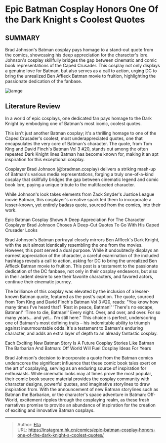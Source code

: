 # Epic Batman Cosplay Honors One Of the Dark Knight s Coolest Quotes


## SUMMARY 



  Brad Johnson&#39;s Batman cosplay pays homage to a stand-out quote from the comics, showcasing his deep appreciation for the character&#39;s lore.   Johnson&#39;s cosplay skillfully bridges the gap between cinematic and comic book representations of the Caped Crusader.   This cosplay not only displays a genuine love for Batman, but also serves as a call to action, urging DC to bring the unrealized Ben Affleck Batman movie to fruition, highlighting the passionate dedication of the fanbase.  

![iamge](https://static1.srcdn.com/wordpress/wp-content/uploads/2023/11/batman-breaks-bane.jpg)

## Literature Review

In a world of epic cosplays, one dedicated fan pays homage to the Dark Knight by embodying one of Batman&#39;s most iconic, coolest quotes.




This isn&#39;t just another Batman cosplay; it&#39;s a thrilling homage to one of the Caped Crusader&#39;s coolest, most underappreciated quotes, one that encapsulates the very core of Batman&#39;s character. The quote, from Tom King and David Finch&#39;s Batman Vol 3 #20, stands out among the often repeated Dark Knight lines Batman has become known for, making it an apt inspiration for this exceptional cosplay.




Cosplayer Brad Johnson (@bradman.cosplay) delivers a striking mash-up of Batman&#39;s various media representations, forging a truly one-of-a-kind cosplay that skillfully bridges the gap between cinematic legend and comic book lore, paying a unique tribute to the multifaceted character.


 

While Johnson&#39;s look takes elements from Zack Snyder&#39;s Justice League movie Batman, this cosplayer&#39;s creative spark led them to incorporate a lesser-known, yet entirely badass quote, sourced from the comics, into their work.


 Epic Batman Cosplay Shows A Deep Appreciation For The Character 
Cosplayer Brad Johnson Choses A Deep-Cut Quotes To Go With His Caped Crusader Looks

 




Brad Johnson&#39;s Batman portrayal closely mirrors Ben Affleck&#39;s Dark Knight, with the suit almost identically resembling the one from the movies. However, this post served a dual purpose. While it undoubtedly displays an earnest appreciation of the character, a careful examination of the included hashtags reveals a call to action, asking for DC to bring the unrealized Ben Affleck Batman movie to fruition. This post is a testament to the passionate dedication of the DC fanbase, not only in their cosplay endeavors, but also in their ardent desire to see their favorite characters, and favored actors, continue their cinematic journey.

The brilliance of this cosplay was elevated by the inclusion of a lesser-known Batman quote, featured as the post&#39;s caption. The quote, sourced from Tom King and David Finch&#39;s Batman Vol 3 #20, reads: &#34;You know how many times I&#39;ve heard that? &#39;Rest in peace, Batman!&#39; &#39;There&#39;s no escape, Batman!&#39; &#39;Time to die, Batman!&#39; Every night. Over, and over, and over. For so many years… and yet… I&#39;m still here.&#34; This choice is perfect, underscoring one of Batman&#39;s most defining traits – his indomitable ability to triumph against insurmountable odds. It&#39;s a testament to Batman&#39;s enduring character, and adds an extra layer of depth to an already fantastic cosplay.






 Each Exciting New Batman Story Is A Future Cosplay 
Stories Like Batman The Barbarian And Batman: Off World Will Fuel Cosplay Ideas For Years


          



Brad Johnson&#39;s decision to incorporate a quote from the Batman comics underscores the significant influence that these comic book tales exert on the art of cosplaying, serving as an enduring source of inspiration for enthusiasts. While cinematic looks may at times prove the most popular, their comic book source material provides the cosplay community with character designs, powerful quotes, and imaginative storylines to draw inspiration from. With the announcement of new Batman storylines such as Batman the Barbarian, or the character&#39;s space adventure in Batman: Off-World, excitement ripples through the cosplaying realm, as these fresh narratives promise to provide an abundance of inspiration for the creation of exciting and innovative Batman cosplays.






---

> Author: [Ella](https://instagram.hk.cn/)  
> URL: https://instagram.hk.cn/comics/epic-batman-cosplay-honors-one-of-the-dark-knight-s-coolest-quotes/  

